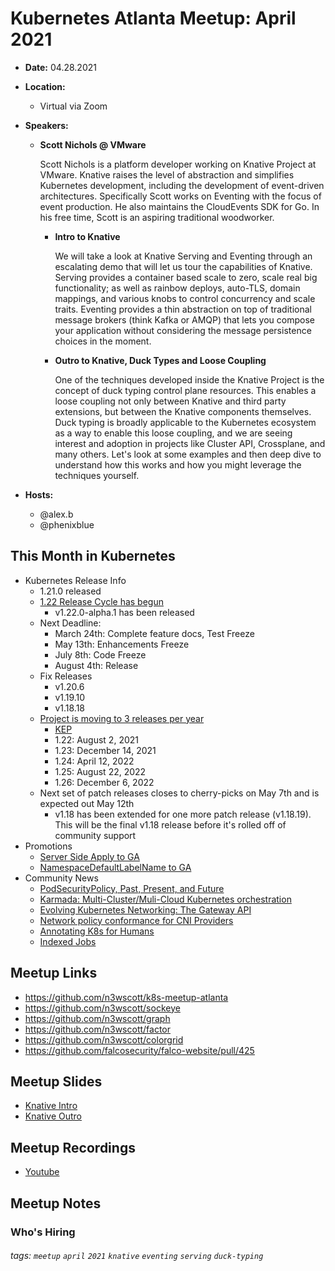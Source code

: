 # Kubernetes Atlanta Meetup: April 2021<!--Month Year-->

- **Date:** 04.28.2021<!--date as MM.DD.YYYY-->
- **Location:**
    - Virtual via Zoom
- **Speakers:**
    - **Scott Nichols @ VMware**
    
        Scott Nichols is a platform developer working on Knative Project at VMware. Knative raises the level of abstraction and simplifies Kubernetes development, including the development of event-driven architectures. Specifically Scott works on Eventing with the focus of event production. He also maintains the CloudEvents SDK for Go. In his free time, Scott is an aspiring traditional woodworker.
        
        - **Intro to Knative**<!--presentation title-->

            We will take a look at Knative Serving and Eventing through an escalating demo that will let us tour the capabilities of Knative. Serving provides a container based scale to zero, scale real big functionality; as well as rainbow deploys, auto-TLS, domain mappings, and various knobs to control concurrency and scale traits. Eventing provides a thin abstraction on top of traditional message brokers (think Kafka or AMQP) that lets you compose your application without considering the message persistence choices in the moment.

        - **Outro to Knative, Duck Types and Loose Coupling**

            One of the techniques developed inside the Knative Project is the concept of duck typing control plane resources. This enables a loose coupling not only between Knative and third party extensions, but between the Knative components themselves. Duck typing is broadly applicable to the Kubernetes ecosystem as a way to enable this loose coupling, and we are seeing interest and adoption in projects like Cluster API, Crossplane, and many others. Let's look at some examples and then deep dive to understand how this works and how you might leverage the techniques yourself.

- **Hosts:**
    - @alex.b
    - @phenixblue

## This Month in Kubernetes

- Kubernetes Release Info
    - 1.21.0 released
    - [1.22 Release Cycle has begun](https://github.com/kubernetes/sig-release/tree/master/releases/release-1.22)
        - v1.22.0-alpha.1 has been released
    - Next Deadline: 
        - March 24th: Complete feature docs, Test Freeze
        - May 13th: Enhancements Freeze
        - July 8th: Code Freeze
        - August 4th: Release
    - Fix Releases
        - v1.20.6
        - v1.19.10
        - v1.18.18
    - [Project is moving to 3 releases per year](https://groups.google.com/g/kubernetes-dev/c/IxnWeVRIadM)
        - [KEP](https://github.com/kubernetes/enhancements/pull/2567)
        - 1.22: August 2, 2021
        - 1.23: December 14, 2021
        - 1.24: April 12, 2022
        - 1.25: August 22, 2022
        - 1.26: December 6, 2022
    - Next set of patch releases closes to cherry-picks on May 7th and is expected out May 12th
        - v1.18 has been extended for one more patch release (v1.18.19). This will be the final v1.18 release before it's rolled off of community support
- Promotions
    - [Server Side Apply to GA](https://github.com/kubernetes/kubernetes/pull/100139)
    - [NamespaceDefaultLabelName to GA](https://github.com/kubernetes/kubernetes/pull/101342)
- Community News
    - [PodSecurityPolicy, Past, Present, and Future](https://kubernetes.io/blog/2021/04/06/podsecuritypolicy-deprecation-past-present-and-future/)
    - [Karmada: Multi-Cluster/Muli-Cloud Kubernetes orchestration](https://github.com/karmada-io/karmada)
    - [Evolving Kubernetes Networking: The Gateway API](https://kubernetes.io/blog/2021/04/22/evolving-kubernetes-networking-with-the-gateway-api/)
    - [Network policy conformance for CNI Providers](https://kubernetes.io/blog/2021/04/20/defining-networkpolicy-conformance-cni-providers/)
    - [Annotating K8s for Humans](https://kubernetes.io/blog/2021/04/20/annotating-k8s-for-humans/)
    - [Indexed Jobs](https://kubernetes.io/blog/2021/04/19/introducing-indexed-jobs/)

## Meetup Links

- https://github.com/n3wscott/k8s-meetup-atlanta
- https://github.com/n3wscott/sockeye
- https://github.com/n3wscott/graph
- https://github.com/n3wscott/factor
- https://github.com/n3wscott/colorgrid
- https://github.com/falcosecurity/falco-website/pull/425

## Meetup Slides

- [Knative Intro](https://www.slideshare.net/JoeSearcy1/knative-intro)
- [Knative Outro](https://www.slideshare.net/JoeSearcy1/knative-outro)

## Meetup Recordings
- [Youtube](https://www.youtube.com/watch?v=Ceyf2QfnVqU)

## Meetup Notes

### Who's Hiring 

<!--Company Name: Positions hiring for (link to hiring page), Contact Name/email/etc-->

###### tags: `meetup` `april` `2021` `knative` `eventing` `serving` `duck-typing`<!--Add additional tags for `year`, `month` and anything else pertinent-->